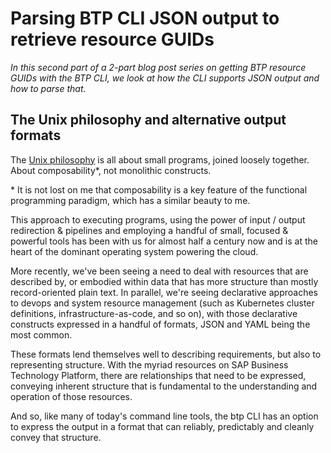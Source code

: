 # Parsing BTP CLI JSON output to retrieve resource GUIDs

_In this second part of a 2-part blog post series on getting BTP resource GUIDs with the BTP CLI, we look at how the CLI supports JSON output and how to parse that._

## The Unix philosophy and alternative output formats

The [Unix philosophy](https://en.wikipedia.org/wiki/Unix_philosophy) is all about small programs, joined loosely together. About composability\*, not monolithic constructs.

\* It is not lost on me that composability is a key feature of the functional programming paradigm, which has a similar beauty to me.

This approach to executing programs, using the power of input / output redirection & pipelines and employing a handful of small, focused & powerful tools has been with us for almost half a century now and is at the heart of the dominant operating system powering the cloud.

More recently, we've been seeing a need to deal with resources that are described by, or embodied within data that has more structure than mostly record-oriented plain text. In parallel, we're seeing declarative approaches to devops and system resource management (such as Kubernetes cluster definitions, infrastructure-as-code, and so on), with those declarative constructs expressed in a handful of formats, JSON and YAML being the most common.

These formats lend themselves well to describing requirements, but also to representing structure. With the myriad resources on SAP Business Technology Platform, there are relationships that need to be expressed, conveying inherent structure that is fundamental to the understanding and operation of those resources.

And so, like many of today's command line tools, the btp CLI has an option to express the output in a format that can reliably, predictably and cleanly convey that structure.

